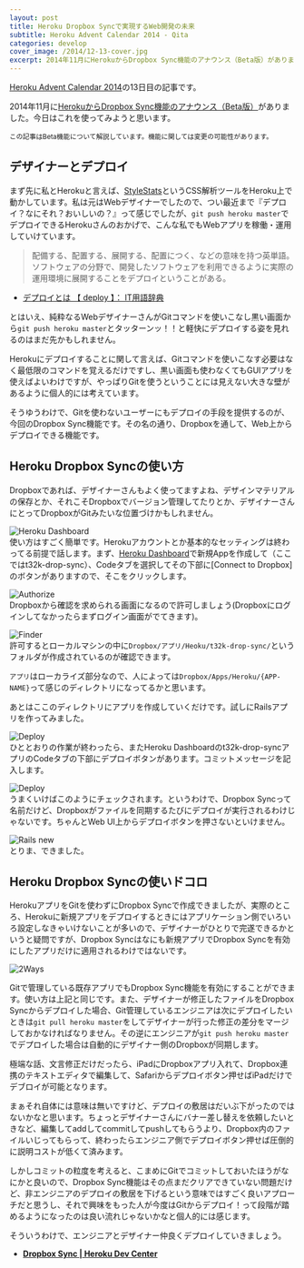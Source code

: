 ```yaml
---
layout: post
title: Heroku Dropbox Syncで実現するWeb開発の未来
subtitle: Heroku Advent Calendar 2014 - Qita
categories: develop
cover_image: /2014/12-13-cover.jpg
excerpt: 2014年11月にHerokuからDropbox Sync機能のアナウンス（Beta版）がありました。今日はこれを使ってみようと思います。
---
```


[Heroku Advent Calendar 2014](http://qiita.com/advent-calendar/2014/heroku)の13日目の記事です。

2014年11月に[HerokuからDropbox Sync機能のアナウンス（Beta版）](https://blog.heroku.com/archives/2014/11/19/announcing_beta_dropbox_sync)がありました。今日はこれを使ってみようと思います。

<small>この記事はBeta機能について解説しています。機能に関しては変更の可能性があります。</small>

## デザイナーとデプロイ

まず先に私とHerokuと言えば、[StyleStats](http://www.stylestats.org/)というCSS解析ツールをHeroku上で動かしています。私は元はWebデザイナーでしたので、つい最近まで『デプロイ？なにそれ？おいしいの？』って感じでしたが、`git push heroku master`でデプロイできるHerokuさんのおかげで、こんな私でもWebアプリを稼働・運用していけています。

> 配備する、配置する、展開する、配置につく、などの意味を持つ英単語。
ソフトウェアの分野で、開発したソフトウェアを利用できるように実際の運用環境に展開することをデプロイということがある。

+ [デプロイとは 【 deploy 】： IT用語辞典](http://e-words.jp/w/E38387E38397E383ADE382A4.html)

とはいえ、純粋なるWebデザイナーさんがGitコマンドを使いこなし黒い画面から`git push heroku master`とタッターンッ！！と軽快にデプロイする姿を見れるのはまだ先かもしれません。

Herokuにデプロイすることに関して言えば、Gitコマンドを使いこなす必要はなく最低限のコマンドを覚えるだけですし、黒い画面も使わなくてもGUIアプリを使えばよいわけですが、やっぱりGitを使うということには見えない大きな壁があるように個人的には考えています。

そうゆうわけで、Gitを使わないユーザーにもデプロイの手段を提供するのが、今回のDropbox Sync機能です。その名の通り、Dropboxを通して、Web上からデプロイできる機能です。

## Heroku Dropbox Syncの使い方

Dropboxであれば、デザイナーさんもよく使ってますよね、デザインマテリアルの保存とか、それこそDropboxでバージョン管理してたりとか、デザイナーさんにとってDropboxがGitみたいな位置づけかもしれません。

![Heroku Dashboard](/mol/images/2014/12-13-fig01.jpg)  
使い方はすごく簡単です。Herokuアカウントとか基本的なセッティングは終わってる前提で話します。まず、[Heroku Dashboard](https://dashboard.heroku.com/apps)で新規Appを作成して（ここではt32k-drop-sync）、Codeタブを選択してその下部に[Connect to Dropbox]のボタンがありますので、そこをクリックします。

![Authorize](/mol/images/2014/12-13-fig02.jpg)  
Dropboxから確認を求められる画面になるので許可しましょう(Dropboxにログインしてなかったらまずログイン画面がでてきます)。

![Finder](/mol/images/2014/12-13-fig03.jpg)  
許可するとローカルマシンの中に`Dropbox/アプリ/Heoku/t32k-drop-sync/`というフォルダが作成されているのが確認できます。

`アプリ`はローカライズ部分なので、人によっては`Dropbox/Apps/Heroku/{APP-NAME}`って感じのディレクトリになってるかと思います。

あとはここのディレクトリにアプリを作成していくだけです。試しにRailsアプリを作ってみました。

![Deploy](/mol/images/2014/12-13-fig05.png)  
ひととおりの作業が終わったら、またHeroku Dashboardのt32k-drop-syncアプリのCodeタブの下部にデプロイボタンがあります。コミットメッセージを記入します。

![Deploy](/mol/images/2014/12-13-fig04.png)  
うまくいけばこのようにチェックされます。というわけで、Dropbox Syncって名前だけど、Dropboxがファイルを同期するたびにデプロイが実行されるわけじゃないです。ちゃんとWeb UI上からデプロイボタンを押さないといけません。

![Rails new](/mol/images/2014/12-13-fig06.png)  
とりま、できました。


## Heroku Dropbox Syncの使いドコロ

HerokuアプリをGitを使わずにDropbox Syncで作成できましたが、実際のところ、Herokuに新規アプリをデプロイするときにはアプリケーション側でいろいろ設定しなきゃいけないことが多いので、デザイナーがひとりで完遂できるかというと疑問ですが、Dropbox Syncはなにも新規アプリでDropbox Syncを有効にしたアプリだけに適用されるわけではないです。

![2Ways](/mol/images/2014/12-13-fig07.png)

Gitで管理している既存アプリでもDropbox Sync機能を有効にすることができます。使い方は上記と同じです。また、デザイナーが修正したファイルをDropbox Syncからデプロイした場合、Git管理しているエンジニアは次にデプロイしたいときは`git pull heroku master`をしてデザイナーが行った修正の差分をマージしておかなければなりません。その逆にエンジニアが`git push heroku master`でデプロイした場合は自動的にデザイナー側のDropboxが同期します。

極端な話、文言修正だけだったら、iPadにDropboxアプリ入れて、Dropbox連携のテキストエディタで編集して、Safariからデプロイボタン押せばiPadだけでデブロイが可能となります。

まぁそれ自体には意味は無いですけど、デプロイの敷居はだいぶ下がったのではないかなと思います。ちょっとデザイナーさんにバナー差し替えを依頼したいときなど、編集してaddしてcommitしてpushしてもらうより、Dropbox内のファイルいじってもらって、終わったらエンジニア側でデプロイボタン押せば圧倒的に説明コストが低くて済みます。

しかしコミットの粒度を考えると、こまめにGitでコミットしておいたほうがなにかと良いので、Dropbox Sync機能はその点まだクリアできていない問題だけど、非エンジニアのデプロイの敷居を下げるという意味ではすごく良いアプローチだと思うし、それで興味をもった人が今度はGitからデプロイ！って段階が踏めるようになったのは良い流れじゃないかなと個人的には感じます。

そういうわけで、エンジニアとデザイナー仲良くデプロイしていきましょう。

+ __[Dropbox Sync | Heroku Dev Center](https://devcenter.heroku.com/articles/dropbox-sync)__


